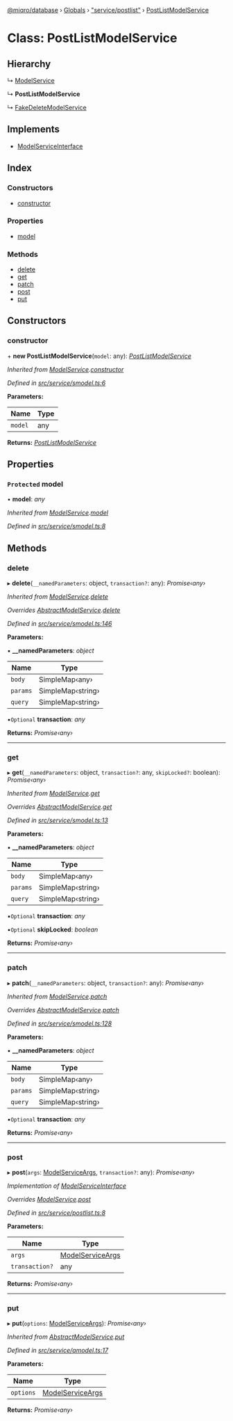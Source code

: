 [@miqro/database](../README.md) › [Globals](../globals.md) › ["service/postlist"](../modules/_service_postlist_.md) › [PostListModelService](_service_postlist_.postlistmodelservice.md)

# Class: PostListModelService

## Hierarchy

  ↳ [ModelService](_service_smodel_.modelservice.md)

  ↳ **PostListModelService**

  ↳ [FakeDeleteModelService](_service_deleted_.fakedeletemodelservice.md)

## Implements

* [ModelServiceInterface](../interfaces/_service_model_.modelserviceinterface.md)

## Index

### Constructors

* [constructor](_service_postlist_.postlistmodelservice.md#constructor)

### Properties

* [model](_service_postlist_.postlistmodelservice.md#protected-model)

### Methods

* [delete](_service_postlist_.postlistmodelservice.md#delete)
* [get](_service_postlist_.postlistmodelservice.md#get)
* [patch](_service_postlist_.postlistmodelservice.md#patch)
* [post](_service_postlist_.postlistmodelservice.md#post)
* [put](_service_postlist_.postlistmodelservice.md#put)

## Constructors

###  constructor

\+ **new PostListModelService**(`model`: any): *[PostListModelService](_service_postlist_.postlistmodelservice.md)*

*Inherited from [ModelService](_service_smodel_.modelservice.md).[constructor](_service_smodel_.modelservice.md#constructor)*

*Defined in [src/service/smodel.ts:6](https://github.com/claukers/miqro-sequelize/blob/373bc8c/src/service/smodel.ts#L6)*

**Parameters:**

Name | Type |
------ | ------ |
`model` | any |

**Returns:** *[PostListModelService](_service_postlist_.postlistmodelservice.md)*

## Properties

### `Protected` model

• **model**: *any*

*Inherited from [ModelService](_service_smodel_.modelservice.md).[model](_service_smodel_.modelservice.md#protected-model)*

*Defined in [src/service/smodel.ts:8](https://github.com/claukers/miqro-sequelize/blob/373bc8c/src/service/smodel.ts#L8)*

## Methods

###  delete

▸ **delete**(`__namedParameters`: object, `transaction?`: any): *Promise‹any›*

*Inherited from [ModelService](_service_smodel_.modelservice.md).[delete](_service_smodel_.modelservice.md#delete)*

*Overrides [AbstractModelService](_service_amodel_.abstractmodelservice.md).[delete](_service_amodel_.abstractmodelservice.md#delete)*

*Defined in [src/service/smodel.ts:146](https://github.com/claukers/miqro-sequelize/blob/373bc8c/src/service/smodel.ts#L146)*

**Parameters:**

▪ **__namedParameters**: *object*

Name | Type |
------ | ------ |
`body` | SimpleMap‹any› |
`params` | SimpleMap‹string› |
`query` | SimpleMap‹string› |

▪`Optional`  **transaction**: *any*

**Returns:** *Promise‹any›*

___

###  get

▸ **get**(`__namedParameters`: object, `transaction?`: any, `skipLocked?`: boolean): *Promise‹any›*

*Inherited from [ModelService](_service_smodel_.modelservice.md).[get](_service_smodel_.modelservice.md#get)*

*Overrides [AbstractModelService](_service_amodel_.abstractmodelservice.md).[get](_service_amodel_.abstractmodelservice.md#get)*

*Defined in [src/service/smodel.ts:13](https://github.com/claukers/miqro-sequelize/blob/373bc8c/src/service/smodel.ts#L13)*

**Parameters:**

▪ **__namedParameters**: *object*

Name | Type |
------ | ------ |
`body` | SimpleMap‹any› |
`params` | SimpleMap‹string› |
`query` | SimpleMap‹string› |

▪`Optional`  **transaction**: *any*

▪`Optional`  **skipLocked**: *boolean*

**Returns:** *Promise‹any›*

___

###  patch

▸ **patch**(`__namedParameters`: object, `transaction?`: any): *Promise‹any›*

*Inherited from [ModelService](_service_smodel_.modelservice.md).[patch](_service_smodel_.modelservice.md#patch)*

*Overrides [AbstractModelService](_service_amodel_.abstractmodelservice.md).[patch](_service_amodel_.abstractmodelservice.md#patch)*

*Defined in [src/service/smodel.ts:128](https://github.com/claukers/miqro-sequelize/blob/373bc8c/src/service/smodel.ts#L128)*

**Parameters:**

▪ **__namedParameters**: *object*

Name | Type |
------ | ------ |
`body` | SimpleMap‹any› |
`params` | SimpleMap‹string› |
`query` | SimpleMap‹string› |

▪`Optional`  **transaction**: *any*

**Returns:** *Promise‹any›*

___

###  post

▸ **post**(`args`: [ModelServiceArgs](../interfaces/_service_model_.modelserviceargs.md), `transaction?`: any): *Promise‹any›*

*Implementation of [ModelServiceInterface](../interfaces/_service_model_.modelserviceinterface.md)*

*Overrides [ModelService](_service_smodel_.modelservice.md).[post](_service_smodel_.modelservice.md#post)*

*Defined in [src/service/postlist.ts:8](https://github.com/claukers/miqro-sequelize/blob/373bc8c/src/service/postlist.ts#L8)*

**Parameters:**

Name | Type |
------ | ------ |
`args` | [ModelServiceArgs](../interfaces/_service_model_.modelserviceargs.md) |
`transaction?` | any |

**Returns:** *Promise‹any›*

___

###  put

▸ **put**(`options`: [ModelServiceArgs](../interfaces/_service_model_.modelserviceargs.md)): *Promise‹any›*

*Inherited from [AbstractModelService](_service_amodel_.abstractmodelservice.md).[put](_service_amodel_.abstractmodelservice.md#put)*

*Defined in [src/service/amodel.ts:17](https://github.com/claukers/miqro-sequelize/blob/373bc8c/src/service/amodel.ts#L17)*

**Parameters:**

Name | Type |
------ | ------ |
`options` | [ModelServiceArgs](../interfaces/_service_model_.modelserviceargs.md) |

**Returns:** *Promise‹any›*
